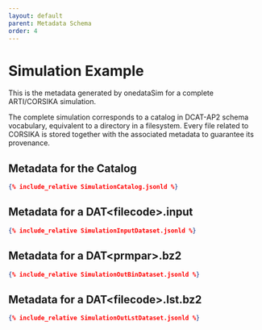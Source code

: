 ```yaml
---
layout: default
parent: Metadata Schema
order: 4
---
```


# Simulation Example

This is the metadata generated by onedataSim for a complete ARTI/CORSIKA simulation.

The complete simulation corresponds to a catalog in DCAT-AP2 schema vocabulary, equivalent to a directory in a filesystem. 
Every file related to CORSIKA is stored together with the associated metadata to guarantee its provenance.

## Metadata for the Catalog 

```json
{% include_relative SimulationCatalog.jsonld %}
```

## Metadata for a DAT\<filecode\>.input

```json
{% include_relative SimulationInputDataset.jsonld %}
```

## Metadata for a DAT\<prmpar\>.bz2

```json
{% include_relative SimulationOutBinDataset.jsonld %}
```

## Metadata for a DAT\<filecode\>.lst.bz2

```json
{% include_relative SimulationOutLstDataset.jsonld %}
```


